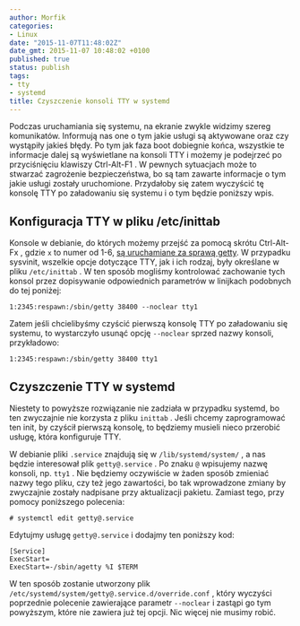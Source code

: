 ```yaml
---
author: Morfik
categories:
- Linux
date: "2015-11-07T11:48:02Z"
date_gmt: 2015-11-07 10:48:02 +0100
published: true
status: publish
tags:
- tty
- systemd
title: Czyszczenie konsoli TTY w systemd
---
```


Podczas uruchamiania się systemu, na ekranie zwykle widzimy szereg komunikatów. Informują nas one o
tym jakie usługi są aktywowane oraz czy wystąpiły jakieś błędy. Po tym jak faza boot dobiegnie
końca, wszystkie te informacje dalej są wyświetlane na konsoli TTY i możemy je podejrzeć po
przyciśnięciu klawiszy Ctrl-Alt-F1 . W pewnych sytuacjach może to stwarzać zagrożenie
bezpieczeństwa, bo są tam zawarte informacje o tym jakie usługi zostały uruchomione. Przydałoby się
zatem wyczyścić tę konsolę TTY po załadowaniu się systemu i o tym będzie poniższy wpis.

<!--more-->
## Konfiguracja TTY w pliku /etc/inittab

Konsole w debianie, do których możemy przejść za pomocą skrótu Ctrl-Alt-Fx , gdzie `x` to numer od
1-6, [są uruchamiane za sprawą getty](https://wiki.debian.org/getty). W przypadku sysvinit, wszelkie
opcje dotyczące TTY, jak i ich rodzaj, były określane w pliku `/etc/inittab` . W ten sposób mogliśmy
kontrolować zachowanie tych konsol przez dopisywanie odpowiednich parametrów w linijkach podobnych
do tej poniżej:

    1:2345:respawn:/sbin/getty 38400 --noclear tty1

Zatem jeśli chcielibyśmy czyścić pierwszą konsolę TTY po załadowaniu się systemu, to wystarczyło
usunąć opcję `--noclear` sprzed nazwy konsoli, przykładowo:

    1:2345:respawn:/sbin/getty 38400 tty1

## Czyszczenie TTY w systemd

Niestety to powyższe rozwiązanie nie zadziała w przypadku systemd, bo ten zwyczajnie nie korzysta z
pliku `inittab` . Jeśli chcemy zaprogramować ten init, by czyścił pierwszą konsolę, to będziemy
musieli nieco przerobić usługę, która konfiguruje TTY.

W debianie pliki `.service` znajdują się w `/lib/systemd/system/` , a nas będzie interesował plik
`getty@.service` . Po znaku `@` wpisujemy nazwę konsoli, np. `tty1` . Nie będziemy oczywiście w
żaden sposób zmieniać nazwy tego pliku, czy też jego zawartości, bo tak wprowadzone zmiany by
zwyczajnie zostały nadpisane przy aktualizacji pakietu. Zamiast tego, przy pomocy poniższego
polecenia:

    # systemctl edit getty@.service

Edytujmy usługę `getty@.service` i dodajmy ten poniższy kod:

    [Service]
    ExecStart=
    ExecStart=-/sbin/agetty %I $TERM

W ten sposób zostanie utworzony plik `/etc/systemd/system/getty@.service.d/override.conf` , który
wyczyści poprzednie polecenie zawierające parametr `--noclear` i zastąpi go tym powyższym, które nie
zawiera już tej opcji. Nic więcej nie musimy robić.
